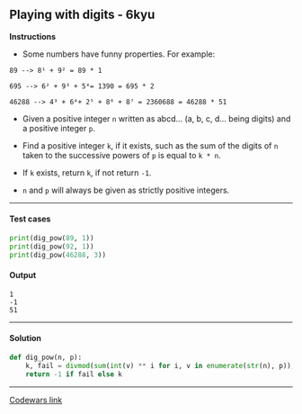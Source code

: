 ## Playing with digits - 6kyu

**Instructions**

- Some numbers have funny properties. For example:

```
89 --> 8¹ + 9² = 89 * 1

695 --> 6² + 9³ + 5⁴= 1390 = 695 * 2

46288 --> 4³ + 6⁴+ 2⁵ + 8⁶ + 8⁷ = 2360688 = 46288 * 51
```

- Given a positive integer `n` written as abcd... (a, b, c, d... being digits) and a positive integer `p`.

- Find a positive integer `k`, if it exists, such as the sum of the digits of `n` taken to the successive powers of `p` is equal to `k * n`.

- If `k` exists, return `k`, if not return `-1`.

- `n` and `p` will always be given as strictly positive integers.

---

#### Test cases

```python
print(dig_pow(89, 1))
print(dig_pow(92, 1))
print(dig_pow(46288, 3))
```

#### Output

```
1
-1
51
```

---

#### Solution

```python
def dig_pow(n, p):
    k, fail = divmod(sum(int(v) ** i for i, v in enumerate(str(n), p)), n)
    return -1 if fail else k
```

---

[Codewars link](https://www.codewars.com/kata/5552101f47fc5178b1000050)
